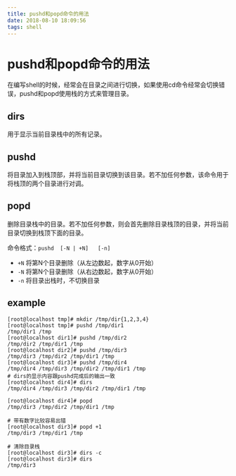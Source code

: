 ```yaml
---
title: pushd和popd命令的用法
date: 2018-08-10 18:09:56
tags: shell
---
```


# pushd和popd命令的用法

在编写shell的时候，经常会在目录之间进行切换，如果使用cd命令经常会切换错误，pushd和popd使用栈的方式来管理目录。

## dirs

用于显示当前目录栈中的所有记录。

## pushd

将目录加入到栈顶部，并将当前目录切换到该目录。若不加任何参数，该命令用于将栈顶的两个目录进行对调。

## popd

删除目录栈中的目录。若不加任何参数，则会首先删除目录栈顶的目录，并将当前目录切换到栈顶下面的目录。

命令格式：`pushd  [-N | +N]   [-n]`

- `+N` 将第N个目录删除（从左边数起，数字从0开始）
- `-N` 将第N个目录删除（从右边数起，数字从0开始）
- `-n` 将目录出栈时，不切换目录


## example

```
[root@localhost tmp]# mkdir /tmp/dir{1,2,3,4}
[root@localhost tmp]# pushd /tmp/dir1
/tmp/dir1 /tmp
[root@localhost dir1]# pushd /tmp/dir2
/tmp/dir2 /tmp/dir1 /tmp
[root@localhost dir2]# pushd /tmp/dir3
/tmp/dir3 /tmp/dir2 /tmp/dir1 /tmp
[root@localhost dir3]# pushd /tmp/dir4
/tmp/dir4 /tmp/dir3 /tmp/dir2 /tmp/dir1 /tmp
# dirs的显示内容跟pushd完成后的输出一致
[root@localhost dir4]# dirs
/tmp/dir4 /tmp/dir3 /tmp/dir2 /tmp/dir1 /tmp

[root@localhost dir4]# popd
/tmp/dir3 /tmp/dir2 /tmp/dir1 /tmp

# 带有数字比较容易出错
[root@localhost dir3]# popd +1
/tmp/dir3 /tmp/dir1 /tmp

# 清除目录栈
[root@localhost dir3]# dirs -c
[root@localhost dir3]# dirs
/tmp/dir3
```
